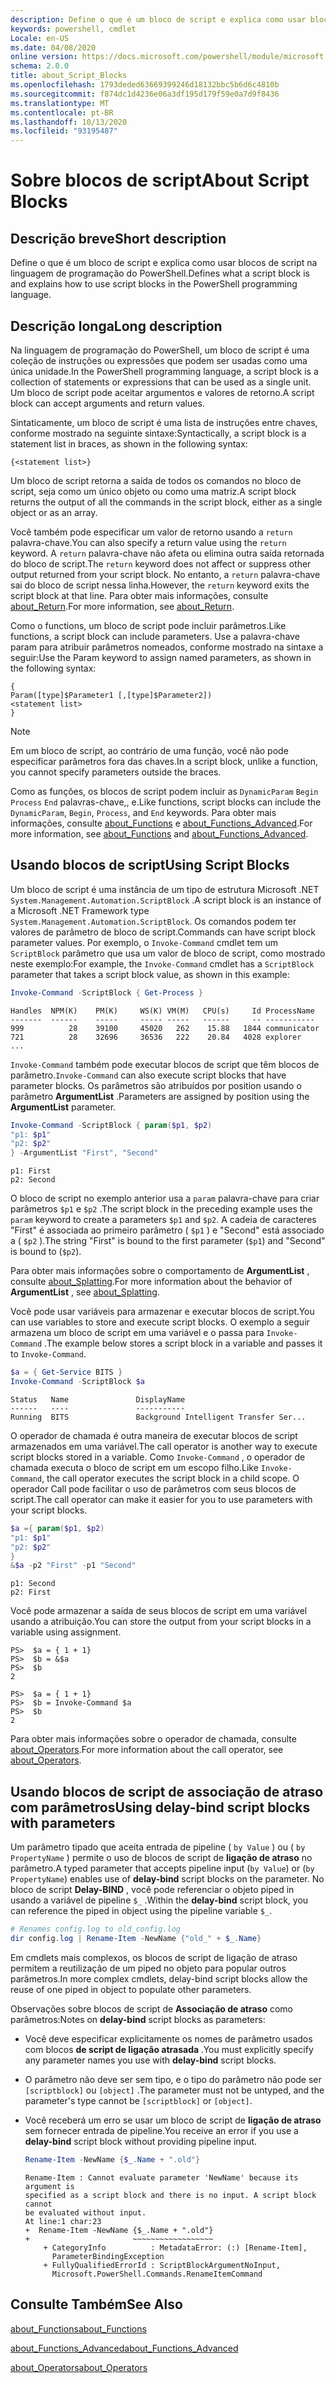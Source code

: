 ```yaml
---
description: Define o que é um bloco de script e explica como usar blocos de script na linguagem de programação do PowerShell.
keywords: powershell, cmdlet
Locale: en-US
ms.date: 04/08/2020
online version: https://docs.microsoft.com/powershell/module/microsoft.powershell.core/about/about_script_blocks?view=powershell-7&WT.mc_id=ps-gethelp
schema: 2.0.0
title: about_Script_Blocks
ms.openlocfilehash: 1793deded63669399246d18132bbc5b6d6c4810b
ms.sourcegitcommit: f874dc1d4236e06a3df195d179f59e0a7d9f8436
ms.translationtype: MT
ms.contentlocale: pt-BR
ms.lasthandoff: 10/13/2020
ms.locfileid: "93195487"
---
```

# <a name="about-script-blocks"></a><span data-ttu-id="214cb-104">Sobre blocos de script</span><span class="sxs-lookup"><span data-stu-id="214cb-104">About Script Blocks</span></span>

## <a name="short-description"></a><span data-ttu-id="214cb-105">Descrição breve</span><span class="sxs-lookup"><span data-stu-id="214cb-105">Short description</span></span>

<span data-ttu-id="214cb-106">Define o que é um bloco de script e explica como usar blocos de script na linguagem de programação do PowerShell.</span><span class="sxs-lookup"><span data-stu-id="214cb-106">Defines what a script block is and explains how to use script blocks in the PowerShell programming language.</span></span>

## <a name="long-description"></a><span data-ttu-id="214cb-107">Descrição longa</span><span class="sxs-lookup"><span data-stu-id="214cb-107">Long description</span></span>

<span data-ttu-id="214cb-108">Na linguagem de programação do PowerShell, um bloco de script é uma coleção de instruções ou expressões que podem ser usadas como uma única unidade.</span><span class="sxs-lookup"><span data-stu-id="214cb-108">In the PowerShell programming language, a script block is a collection of statements or expressions that can be used as a single unit.</span></span>
<span data-ttu-id="214cb-109">Um bloco de script pode aceitar argumentos e valores de retorno.</span><span class="sxs-lookup"><span data-stu-id="214cb-109">A script block can accept arguments and return values.</span></span>

<span data-ttu-id="214cb-110">Sintaticamente, um bloco de script é uma lista de instruções entre chaves, conforme mostrado na seguinte sintaxe:</span><span class="sxs-lookup"><span data-stu-id="214cb-110">Syntactically, a script block is a statement list in braces, as shown in the following syntax:</span></span>

```
{<statement list>}
```

<span data-ttu-id="214cb-111">Um bloco de script retorna a saída de todos os comandos no bloco de script, seja como um único objeto ou como uma matriz.</span><span class="sxs-lookup"><span data-stu-id="214cb-111">A script block returns the output of all the commands in the script block, either as a single object or as an array.</span></span>

<span data-ttu-id="214cb-112">Você também pode especificar um valor de retorno usando a `return` palavra-chave.</span><span class="sxs-lookup"><span data-stu-id="214cb-112">You can also specify a return value using the `return` keyword.</span></span> <span data-ttu-id="214cb-113">A `return` palavra-chave não afeta ou elimina outra saída retornada do bloco de script.</span><span class="sxs-lookup"><span data-stu-id="214cb-113">The `return` keyword does not affect or suppress other output returned from your script block.</span></span> <span data-ttu-id="214cb-114">No entanto, a `return` palavra-chave sai do bloco de script nessa linha.</span><span class="sxs-lookup"><span data-stu-id="214cb-114">However, the `return` keyword exits the script block at that line.</span></span> <span data-ttu-id="214cb-115">Para obter mais informações, consulte [about_Return](about_Return.md).</span><span class="sxs-lookup"><span data-stu-id="214cb-115">For more information, see [about_Return](about_Return.md).</span></span>

<span data-ttu-id="214cb-116">Como o functions, um bloco de script pode incluir parâmetros.</span><span class="sxs-lookup"><span data-stu-id="214cb-116">Like functions, a script block can include parameters.</span></span> <span data-ttu-id="214cb-117">Use a palavra-chave param para atribuir parâmetros nomeados, conforme mostrado na sintaxe a seguir:</span><span class="sxs-lookup"><span data-stu-id="214cb-117">Use the Param keyword to assign named parameters, as shown in the following syntax:</span></span>

```
{
Param([type]$Parameter1 [,[type]$Parameter2])
<statement list>
}
```

> [!NOTE]
> <span data-ttu-id="214cb-118">Em um bloco de script, ao contrário de uma função, você não pode especificar parâmetros fora das chaves.</span><span class="sxs-lookup"><span data-stu-id="214cb-118">In a script block, unlike a function, you cannot specify parameters outside the braces.</span></span>

<span data-ttu-id="214cb-119">Como as funções, os blocos de script podem incluir as `DynamicParam` `Begin` `Process` `End` palavras-chave,, e.</span><span class="sxs-lookup"><span data-stu-id="214cb-119">Like functions, script blocks can include the `DynamicParam`, `Begin`, `Process`, and `End` keywords.</span></span> <span data-ttu-id="214cb-120">Para obter mais informações, consulte [about_Functions](about_Functions.md) e [about_Functions_Advanced](about_Functions_Advanced.md).</span><span class="sxs-lookup"><span data-stu-id="214cb-120">For more information, see [about_Functions](about_Functions.md) and [about_Functions_Advanced](about_Functions_Advanced.md).</span></span>

## <a name="using-script-blocks"></a><span data-ttu-id="214cb-121">Usando blocos de script</span><span class="sxs-lookup"><span data-stu-id="214cb-121">Using Script Blocks</span></span>

<span data-ttu-id="214cb-122">Um bloco de script é uma instância de um tipo de estrutura Microsoft .NET `System.Management.Automation.ScriptBlock` .</span><span class="sxs-lookup"><span data-stu-id="214cb-122">A script block is an instance of a Microsoft .NET Framework type `System.Management.Automation.ScriptBlock`.</span></span> <span data-ttu-id="214cb-123">Os comandos podem ter valores de parâmetro de bloco de script.</span><span class="sxs-lookup"><span data-stu-id="214cb-123">Commands can have script block parameter values.</span></span> <span data-ttu-id="214cb-124">Por exemplo, o `Invoke-Command` cmdlet tem um `ScriptBlock` parâmetro que usa um valor de bloco de script, como mostrado neste exemplo:</span><span class="sxs-lookup"><span data-stu-id="214cb-124">For example, the `Invoke-Command` cmdlet has a `ScriptBlock` parameter that takes a script block value, as shown in this example:</span></span>

```powershell
Invoke-Command -ScriptBlock { Get-Process }
```

```Output
Handles  NPM(K)    PM(K)     WS(K) VM(M)   CPU(s)     Id ProcessName
-------  ------    -----     ----- -----   ------     -- -----------
999          28    39100     45020   262    15.88   1844 communicator
721          28    32696     36536   222    20.84   4028 explorer
...
```

<span data-ttu-id="214cb-125">`Invoke-Command` também pode executar blocos de script que têm blocos de parâmetro.</span><span class="sxs-lookup"><span data-stu-id="214cb-125">`Invoke-Command` can also execute script blocks that have parameter blocks.</span></span>
<span data-ttu-id="214cb-126">Os parâmetros são atribuídos por position usando o parâmetro **ArgumentList** .</span><span class="sxs-lookup"><span data-stu-id="214cb-126">Parameters are assigned by position using the **ArgumentList** parameter.</span></span>

```powershell
Invoke-Command -ScriptBlock { param($p1, $p2)
"p1: $p1"
"p2: $p2"
} -ArgumentList "First", "Second"
```

```Output
p1: First
p2: Second
```

<span data-ttu-id="214cb-127">O bloco de script no exemplo anterior usa a `param` palavra-chave para criar parâmetros `$p1` e `$p2` .</span><span class="sxs-lookup"><span data-stu-id="214cb-127">The script block in the preceding example uses the `param` keyword to create a parameters `$p1` and `$p2`.</span></span> <span data-ttu-id="214cb-128">A cadeia de caracteres "First" é associada ao primeiro parâmetro ( `$p1` ) e "Second" está associado a ( `$p2` ).</span><span class="sxs-lookup"><span data-stu-id="214cb-128">The string "First" is bound to the first parameter (`$p1`) and "Second" is bound to (`$p2`).</span></span>

<span data-ttu-id="214cb-129">Para obter mais informações sobre o comportamento de **ArgumentList** , consulte [about_Splatting](about_Splatting.md#splatting-with-arrays).</span><span class="sxs-lookup"><span data-stu-id="214cb-129">For more information about the behavior of **ArgumentList** , see [about_Splatting](about_Splatting.md#splatting-with-arrays).</span></span>

<span data-ttu-id="214cb-130">Você pode usar variáveis para armazenar e executar blocos de script.</span><span class="sxs-lookup"><span data-stu-id="214cb-130">You can use variables to store and execute script blocks.</span></span> <span data-ttu-id="214cb-131">O exemplo a seguir armazena um bloco de script em uma variável e o passa para `Invoke-Command` .</span><span class="sxs-lookup"><span data-stu-id="214cb-131">The example below stores a script block in a variable and passes it to `Invoke-Command`.</span></span>

```powershell
$a = { Get-Service BITS }
Invoke-Command -ScriptBlock $a
```

```Output
Status   Name               DisplayName
------   ----               -----------
Running  BITS               Background Intelligent Transfer Ser...
```

<span data-ttu-id="214cb-132">O operador de chamada é outra maneira de executar blocos de script armazenados em uma variável.</span><span class="sxs-lookup"><span data-stu-id="214cb-132">The call operator is another way to execute script blocks stored in a variable.</span></span>
<span data-ttu-id="214cb-133">Como `Invoke-Command` , o operador de chamada executa o bloco de script em um escopo filho.</span><span class="sxs-lookup"><span data-stu-id="214cb-133">Like `Invoke-Command`, the call operator executes the script block in a child scope.</span></span> <span data-ttu-id="214cb-134">O operador Call pode facilitar o uso de parâmetros com seus blocos de script.</span><span class="sxs-lookup"><span data-stu-id="214cb-134">The call operator can make it easier for you to use parameters with your script blocks.</span></span>

```powershell
$a ={ param($p1, $p2)
"p1: $p1"
"p2: $p2"
}
&$a -p2 "First" -p1 "Second"
```

```Output
p1: Second
p2: First
```

<span data-ttu-id="214cb-135">Você pode armazenar a saída de seus blocos de script em uma variável usando a atribuição.</span><span class="sxs-lookup"><span data-stu-id="214cb-135">You can store the output from your script blocks in a variable using assignment.</span></span>

```
PS>  $a = { 1 + 1}
PS>  $b = &$a
PS>  $b
2
```

```
PS>  $a = { 1 + 1}
PS>  $b = Invoke-Command $a
PS>  $b
2
```

<span data-ttu-id="214cb-136">Para obter mais informações sobre o operador de chamada, consulte [about_Operators](about_Operators.md).</span><span class="sxs-lookup"><span data-stu-id="214cb-136">For more information about the call operator, see [about_Operators](about_Operators.md).</span></span>

## <a name="using-delay-bind-script-blocks-with-parameters"></a><span data-ttu-id="214cb-137">Usando blocos de script de associação de atraso com parâmetros</span><span class="sxs-lookup"><span data-stu-id="214cb-137">Using delay-bind script blocks with parameters</span></span>

<span data-ttu-id="214cb-138">Um parâmetro tipado que aceita entrada de pipeline ( `by Value` ) ou ( `by PropertyName` ) permite o uso de blocos de script de **ligação de atraso** no parâmetro.</span><span class="sxs-lookup"><span data-stu-id="214cb-138">A typed parameter that accepts pipeline input (`by Value`) or (`by PropertyName`) enables use of **delay-bind** script blocks on the parameter.</span></span>
<span data-ttu-id="214cb-139">No bloco de script **Delay-BIND** , você pode referenciar o objeto piped in usando a variável de pipeline `$_` .</span><span class="sxs-lookup"><span data-stu-id="214cb-139">Within the **delay-bind** script block, you can reference the piped in object using the pipeline variable `$_`.</span></span>

```powershell
# Renames config.log to old_config.log
dir config.log | Rename-Item -NewName {"old_" + $_.Name}
```

<span data-ttu-id="214cb-140">Em cmdlets mais complexos, os blocos de script de ligação de atraso permitem a reutilização de um piped no objeto para popular outros parâmetros.</span><span class="sxs-lookup"><span data-stu-id="214cb-140">In more complex cmdlets, delay-bind script blocks allow the reuse of one piped in object to populate other parameters.</span></span>

<span data-ttu-id="214cb-141">Observações sobre blocos de script de **Associação de atraso** como parâmetros:</span><span class="sxs-lookup"><span data-stu-id="214cb-141">Notes on **delay-bind** script blocks as parameters:</span></span>

- <span data-ttu-id="214cb-142">Você deve especificar explicitamente os nomes de parâmetro usados com blocos **de script de ligação atrasada** .</span><span class="sxs-lookup"><span data-stu-id="214cb-142">You must explicitly specify any parameter names you use with **delay-bind** script blocks.</span></span>
- <span data-ttu-id="214cb-143">O parâmetro não deve ser sem tipo, e o tipo do parâmetro não pode ser `[scriptblock]` ou `[object]` .</span><span class="sxs-lookup"><span data-stu-id="214cb-143">The parameter must not be untyped, and the parameter's type cannot be `[scriptblock]` or `[object]`.</span></span>
- <span data-ttu-id="214cb-144">Você receberá um erro se usar um bloco de script de **ligação de atraso** sem fornecer entrada de pipeline.</span><span class="sxs-lookup"><span data-stu-id="214cb-144">You receive an error if you use a **delay-bind** script block without providing pipeline input.</span></span>

  ```powershell
  Rename-Item -NewName {$_.Name + ".old"}
  ```

  ```Output
  Rename-Item : Cannot evaluate parameter 'NewName' because its argument is
  specified as a script block and there is no input. A script block cannot
  be evaluated without input.
  At line:1 char:23
  +  Rename-Item -NewName {$_.Name + ".old"}
  +                       ~~~~~~~~~~~~~~~~~~
      + CategoryInfo          : MetadataError: (:) [Rename-Item],
        ParameterBindingException
      + FullyQualifiedErrorId : ScriptBlockArgumentNoInput,
        Microsoft.PowerShell.Commands.RenameItemCommand
  ```

## <a name="see-also"></a><span data-ttu-id="214cb-145">Consulte Também</span><span class="sxs-lookup"><span data-stu-id="214cb-145">See Also</span></span>

[<span data-ttu-id="214cb-146">about_Functions</span><span class="sxs-lookup"><span data-stu-id="214cb-146">about_Functions</span></span>](about_Functions.md)

[<span data-ttu-id="214cb-147">about_Functions_Advanced</span><span class="sxs-lookup"><span data-stu-id="214cb-147">about_Functions_Advanced</span></span>](about_Functions_Advanced.md)

[<span data-ttu-id="214cb-148">about_Operators</span><span class="sxs-lookup"><span data-stu-id="214cb-148">about_Operators</span></span>](about_Operators.md)
